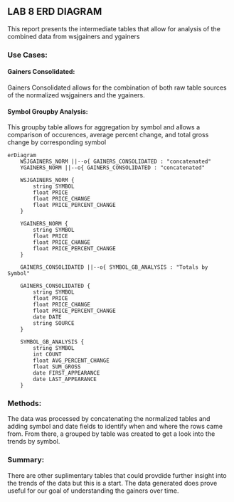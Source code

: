 ## LAB 8 ERD DIAGRAM
This report presents the intermediate tables that allow for analysis of the combined data from wsjgainers and ygainers

### Use Cases:
#### Gainers Consolidated:
Gainers Consolidated allows for the combination of both raw table sources of the normalized wsjgainers and the ygainers. 
#### Symbol Groupby Analysis:
This groupby table allows for aggregation by symbol and allows a comparison of occurences, average percent change, and total gross change by corresponding symbol

```
erDiagram
    WSJGAINERS_NORM ||--o{ GAINERS_CONSOLIDATED : "concatenated"
    YGAINERS_NORM ||--o{ GAINERS_CONSOLIDATED : "concatenated"
    
    WSJGAINERS_NORM {
        string SYMBOL
        float PRICE
        float PRICE_CHANGE
        float PRICE_PERCENT_CHANGE
    }
    
    YGAINERS_NORM {
        string SYMBOL
        float PRICE
        float PRICE_CHANGE
        float PRICE_PERCENT_CHANGE
    }
    
    GAINERS_CONSOLIDATED ||--o{ SYMBOL_GB_ANALYSIS : "Totals by Symbol"
    
    GAINERS_CONSOLIDATED {
        string SYMBOL
        float PRICE
        float PRICE_CHANGE
        float PRICE_PERCENT_CHANGE
        date DATE
        string SOURCE
    }
    
    SYMBOL_GB_ANALYSIS {
        string SYMBOL
        int COUNT
        float AVG_PERCENT_CHANGE
        float SUM_GROSS
        date FIRST_APPEARANCE
        date LAST_APPEARANCE
    }
```

### Methods:
The data was processed by concatenating the normalized tables and adding symbol and date fields to identify when and where the rows came from. From there, a grouped by table was created to get a look into the trends by symbol.

### Summary:
There are other suplimentary tables that could provdide further insight into the trends of the data but this is a start. The data generated does prove useful for our goal of understanding the gainers over time.
